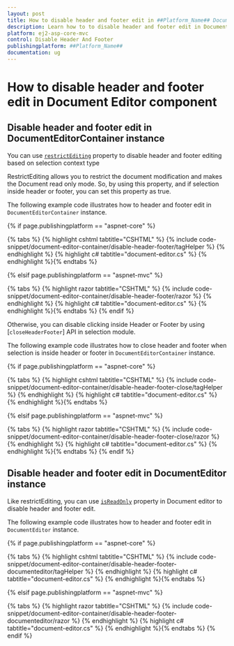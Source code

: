 ```yaml
---
layout: post
title: How to disable header and footer edit in ##Platform_Name## Document Editor Component
description: Learn how to to disable header and footer edit in Document from the Syncfusion ##Platform_Name## Document Editor component of Syncfusion Essential JS2 and more.
platform: ej2-asp-core-mvc
control: Disable Header And Footer
publishingplatform: ##Platform_Name##
documentation: ug
---
```


# How to disable header and footer edit in  Document Editor component

## Disable header and footer edit in DocumentEditorContainer instance

You can use [`restrictEditing`](https://help.syncfusion.com/cr/aspnetcore-js2/Syncfusion.EJ2.DocumentEditor.DocumentEditorContainer.html#Syncfusion_EJ2_DocumentEditor_DocumentEditorContainer_RestrictEditing) property to disable header and footer editing based on selection context type

RestrictEditing allows you to restrict the document modification and makes the Document read only mode. So, by using this property, and if selection inside header or footer, you can set this property as true.

The following example code illustrates how to header and footer edit in `DocumentEditorContainer` instance.

{% if page.publishingplatform == "aspnet-core" %}

{% tabs %}
{% highlight cshtml tabtitle="CSHTML" %}
{% include code-snippet/document-editor-container/disable-header-footer/tagHelper %}
{% endhighlight %}
{% highlight c# tabtitle="document-editor.cs" %}
{% endhighlight %}{% endtabs %}

{% elsif page.publishingplatform == "aspnet-mvc" %}

{% tabs %}
{% highlight razor tabtitle="CSHTML" %}
{% include code-snippet/document-editor-container/disable-header-footer/razor %}
{% endhighlight %}
{% highlight c# tabtitle="document-editor.cs" %}
{% endhighlight %}{% endtabs %}
{% endif %}

Otherwise, you can disable clicking inside Header or Footer by using [`closeHeaderFooter`] API in selection module.

The following example code illustrates how to close header and footer when selection is inside header or footer in `DocumentEditorContainer` instance.

{% if page.publishingplatform == "aspnet-core" %}

{% tabs %}
{% highlight cshtml tabtitle="CSHTML" %}
{% include code-snippet/document-editor-container/disable-header-footer-close/tagHelper %}
{% endhighlight %}
{% highlight c# tabtitle="document-editor.cs" %}
{% endhighlight %}{% endtabs %}

{% elsif page.publishingplatform == "aspnet-mvc" %}

{% tabs %}
{% highlight razor tabtitle="CSHTML" %}
{% include code-snippet/document-editor-container/disable-header-footer-close/razor %}
{% endhighlight %}
{% highlight c# tabtitle="document-editor.cs" %}
{% endhighlight %}{% endtabs %}
{% endif %}

## Disable header and footer edit in DocumentEditor instance

Like restrictEditing, you can use [`isReadOnly`](https://help.syncfusion.com/cr/aspnetcore-js2/Syncfusion.EJ2.DocumentEditor.DocumentEditor.html#Syncfusion_EJ2_DocumentEditor_DocumentEditor_IsReadOnly) property in Document editor to disable header and footer edit.

The following example code illustrates how to header and footer edit in `DocumentEditor` instance.

{% if page.publishingplatform == "aspnet-core" %}

{% tabs %}
{% highlight cshtml tabtitle="CSHTML" %}
{% include code-snippet/document-editor-container/disable-header-footer-documenteditor/tagHelper %}
{% endhighlight %}
{% highlight c# tabtitle="document-editor.cs" %}
{% endhighlight %}{% endtabs %}

{% elsif page.publishingplatform == "aspnet-mvc" %}

{% tabs %}
{% highlight razor tabtitle="CSHTML" %}
{% include code-snippet/document-editor-container/disable-header-footer-documenteditor/razor %}
{% endhighlight %}
{% highlight c# tabtitle="document-editor.cs" %}
{% endhighlight %}{% endtabs %}
{% endif %}
